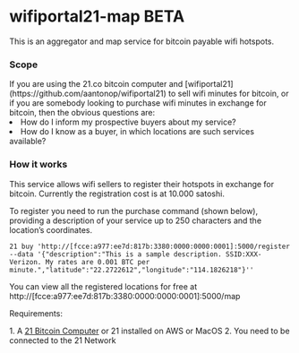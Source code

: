 # wifiportal21-map BETA
This is an aggregator and map service for bitcoin payable wifi hotspots.

<h3> Scope </h3>
If you are using the 21.co bitcoin computer and [wifiportal21] (https://github.com/aantonop/wifiportal21) to sell wifi minutes for bitcoin,
or if you are somebody looking to purchase wifi minutes in exchange for bitcoin, then the obvious questions are:
<li> How do I inform my prospective buyers about my service? </li>
<li> How do I know as a buyer, in which locations are such services available?</li>

<h3> How it works </h3>

<p>This service allows wifi sellers to register their hotspots in exchange for bitcoin. Currently the registration cost is at 10.000 satoshi.</p>
<p>To register you need to run the purchase command (shown below), providing a description of your service up to 250 characters and the location’s coordinates.</p>

<pre><code>21 buy 'http://[fcce:a977:ee7d:817b:3380:0000:0000:0001]:5000/register --data '{"description":"This is a sample description. SSID:XXX-Verizon. My rates are 0.001 BTC per minute.","latitude":"22.2722612","longitude":"114.1826218"}''
</code></pre>

You can view all the registered locations for free at http://[fcce:a977:ee7d:817b:3380:0000:0000:0001]:5000/map 

<p>Requirements:</p>
1. A  <a href="https://21.co">21 Bitcoin Computer</a> or 21 installed on AWS or MacOS
2. You need to be connected to the 21 Network 
